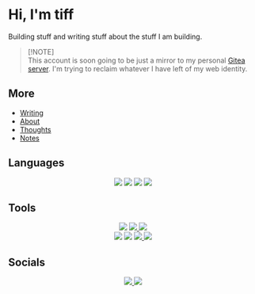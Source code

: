 # Hi, I'm tiff

Building stuff and writing stuff about the stuff I am building.

> [!NOTE]\
> This account is soon going to be just a mirror to my personal [Gitea server](https://git.tiff.engineer). I'm trying to reclaim whatever I have left of my web identity.
>

## More

- [Writing](https://tiff.engineer)
- [About](https://about.tiff.engineer)
- [Thoughts](https://yaks.tiff.engineer)
- [Notes](https://notes.tiff.engineer)

## Languages

<p align="center">
  <img src="https://img.shields.io/badge/Go-00ADD8?style=for-the-badge&logo=go&logoColor=white"/>
  <img src="https://img.shields.io/badge/Rust-black?style=for-the-badge&logo=rust&logoColor=#E57324"/>
  <img src="https://img.shields.io/badge/Python-FFD43B?style=for-the-badge&logo=python&logoColor=blue"/>
  <img src="https://img.shields.io/badge/Ruby-CC342D?style=for-the-badge&logo=ruby&logoColor=white" />
</p>

## Tools

<p align="center">
  <img src="https://img.shields.io/badge/Arch_Linux-1793D1?style=for-the-badge&logo=arch-linux&logoColor=white"/>
 <a href="https://wiki.cachyos.org">
   <img src="https://img.shields.io/badge/Cachy_OS-04AA88?style=for-the-badge&logo=cheerio&logoColor=white"/>
 </a>
  <img src="https://img.shields.io/badge/mac%20os-000000?style=for-the-badge&logo=apple&logoColor=white" /> <br />

  <img src="https://img.shields.io/badge/NeoVim-%2357A143.svg?&style=for-the-badge&logo=neovim&logoColor=white" />
  <a :href="https://ghostty.org">
      <img src="https://img.shields.io/badge/ghostty-3651F3?style=for-the-badge&logo=ghostery&logoColor=white"/>
  </a>
  <a href="https://wakatime.com/@tiff">
    <img src="https://img.shields.io/badge/WakaTime-000000?style=for-the-badge&logo=WakaTime&logoColor=white" />
  </a>
  <a href="https://codeberg.org/tiff">
   <img src="https://img.shields.io/badge/Codeberg-2185D0?style=for-the-badge&logo=Codeberg&logoColor=white" />
  </a>

## Socials

<p align="center">
  <a href="https://matrix.to/#/@100pdatcat:matrix.org">
      <img src="https://img.shields.io/badge/matrix-000000?style=for-the-badge&logo=Matrix&logoColor=white" />
  </a>
  <a href="mailto:jfjjgvk-labs@pm.me">
    <img src="https://img.shields.io/badge/proton%20mail-6D4AFF?style=for-the-badge&logo=protonmail&logoColor=white" />
  </a>
</p>
  
  <!-- <a href="https://git.tiff.engineer"> -->
  <!--   <img src="https://img.shields.io/badge/Gitea-D26878?style=for-the-badge&logo=Gitea&logoColor=white" /> -->
  <!-- </a> -->
</p>
